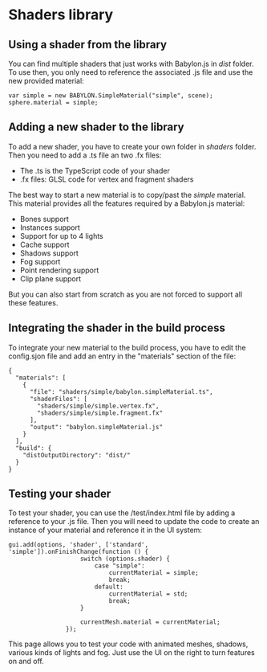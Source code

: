 ﻿# Shaders library

## Using a shader from the library

You can find multiple shaders that just works with Babylon.js in *dist* folder. To use then, you only need to reference the associated .js file and use the new provided material:

```
var simple = new BABYLON.SimpleMaterial("simple", scene);
sphere.material = simple;
```

## Adding a new shader to the library

To add a new shader, you have to create your own folder in *shaders* folder. Then you need to add a .ts file an two .fx files:
* The .ts is the TypeScript code of your shader
* .fx files: GLSL code for vertex and fragment shaders

The best way to start a new material is to copy/past the *simple* material. This material provides all the features required by a Babylon.js material:
- Bones support
- Instances support
- Support for up to 4 lights
- Cache support
- Shadows support
- Fog support
- Point rendering support
- Clip plane support

But you can also start from scratch as you are not forced to support all these features.

## Integrating the shader in the build process

To integrate your new material to the build process, you have to edit the config.sjon file and add an entry in the "materials" section of the file:

```
{
  "materials": [
    {
      "file": "shaders/simple/babylon.simpleMaterial.ts",
      "shaderFiles": [
        "shaders/simple/simple.vertex.fx",
        "shaders/simple/simple.fragment.fx"
      ],
      "output": "babylon.simpleMaterial.js"
    }
  ],
  "build": {
    "distOutputDirectory": "dist/"
  }
}
```

## Testing your shader

To test your shader, you can use the /test/index.html file by adding a reference to your .js file. Then you will need to update the code to create an instance of your material and reference it in the UI system:

```
gui.add(options, 'shader', ['standard', 'simple']).onFinishChange(function () {
					switch (options.shader) {
						case "simple":
							currentMaterial = simple;
							break;
						default:
							currentMaterial = std;
							break;
					}

					currentMesh.material = currentMaterial;
				});
```

This page allows you to test your code with animated meshes, shadows, various kinds of lights and fog. Just use the UI on the right to turn features on and off.
